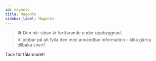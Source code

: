 ```yaml
---
id: magento
title: Magento
sidebar_label: Magento
---
```

> 🛠️ Den här sidan är fortfarande under uppbyggnad.  
> Vi jobbar på att fylla den med användbar information – kika gärna tillbaka snart!

Tack för tålamodet!
